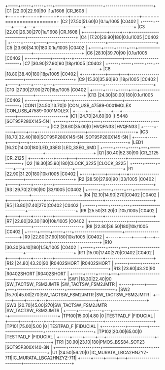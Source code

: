 +-----+-----+-----+---+------------------------+------------------------+
|C1   |22.00|22.90|90 |1u/1608                 |CR_1608                 |
+=====+=====+=====+===+========================+========================+
|C2   |27.50|51.60|0  |0.1u/1005               |C0402                   |
+-----+-----+-----+---+------------------------+------------------------+
|C3   |22.00|26.30|270|1u/1608                 |CR_1608                 |
+-----+-----+-----+---+------------------------+------------------------+
|C4   |17.20|29.90|180|0.1u/1005               |C0402                   |
+-----+-----+-----+---+------------------------+------------------------+
|C5   |23.60|34.10|180|0.1u/1005               |C0402                   |
+-----+-----+-----+---+------------------------+------------------------+
|C6   |28.10|39.70|90 |0.1u/1005               |C0402                   |
+-----+-----+-----+---+------------------------+------------------------+
|C7   |30.90|27.90|90 |18p/1005                |C0402                   |
+-----+-----+-----+---+------------------------+------------------------+
|C8   |18.80|38.40|180|18p/1005                |C0402                   |
+-----+-----+-----+---+------------------------+------------------------+
|C9   |15.30|35.90|90 |18p/1005                |C0402                   |
+-----+-----+-----+---+------------------------+------------------------+
|C10  |27.30|27.90|270|18p/1005                |C0402                   |
+-----+-----+-----+---+------------------------+------------------------+
|C13  |24.30|30.00|180|0.1u/1005               |C0402                   |
+-----+-----+-----+---+------------------------+------------------------+
|CON1 |24.50|13.70|0  |CON_USB_47589-0001MOLEX |CON_USB_47589-0001MOLEX |
+-----+-----+-----+---+------------------------+------------------------+
|IC1  |24.70|24.60|90 |I-5448                  |SOT95P280X145-5N        |
+-----+-----+-----+---+------------------------+------------------------+
|IC2  |28.60|35.00|0  |HVQFN33                 |HVQFN33                 |
+-----+-----+-----+---+------------------------+------------------------+
|IC3  |18.70|32.40|180|SOT95P280X145-5N        |SOT95P280X145-5N        |
+-----+-----+-----+---+------------------------+------------------------+
|LED1 |16.20|14.00|180|LED_3SEG                |LED_3SEG_SMD            |
+-----+-----+-----+---+------------------------+------------------------+
|Q1   |30.40|52.30|90 |CR_2125                 |CR_2125                 |
+-----+-----+-----+---+------------------------+------------------------+
|Q2   |18.30|35.90|180|CLOCK_3225              |CLOCK_3225              |
+-----+-----+-----+---+------------------------+------------------------+
|R1   |22.90|31.20|180|10k/1005                |C0402                   |
+-----+-----+-----+---+------------------------+------------------------+
|R2   |28.50|27.90|90 |33/1005                 |C0402                   |
+-----+-----+-----+---+------------------------+------------------------+
|R3   |29.70|27.90|90 |33/1005                 |C0402                   |
+-----+-----+-----+---+------------------------+------------------------+
|R4   |12.10|14.90|270|C0402                   |C0402                   |
+-----+-----+-----+---+------------------------+------------------------+
|R5   |13.80|17.40|270|C0402                   |C0402                   |
+-----+-----+-----+---+------------------------+------------------------+
|R6   |25.50|31.20|0  |10k/1005                |C0402                   |
+-----+-----+-----+---+------------------------+------------------------+
|R7   |22.80|39.30|180|10k/1005                |C0402                   |
+-----+-----+-----+---+------------------------+------------------------+
|R8   |22.80|36.50|180|10k/1005                |C0402                   |
+-----+-----+-----+---+------------------------+------------------------+
|R9   |22.80|37.90|180|10k/1005                |C0402                   |
+-----+-----+-----+---+------------------------+------------------------+
|R10  |30.30|26.10|180|1.5k/1005               |C0402                   |
+-----+-----+-----+---+------------------------+------------------------+
|R11  |15.00|17.40|270|C0402                   |C0402                   |
+-----+-----+-----+---+------------------------+------------------------+
|R12  |24.80|43.20|90 |R0402SHORT              |R0402SHORT              |
+-----+-----+-----+---+------------------------+------------------------+
|R13  |23.60|43.20|90 |R0402SHORT              |R0402SHORT              |
+-----+-----+-----+---+------------------------+------------------------+
|SW1  |18.30|22.40|90 |SW_TACTSW_FSM2JMTR      |SW_TACTSW_FSM2JMTR      |
+-----+-----+-----+---+------------------------+------------------------+
|SW2  |15.70|45.00|270|SW_TACTSW_FSM2JMTR      |SW_TACTSW_FSM2JMTR      |
+-----+-----+-----+---+------------------------+------------------------+
|SW3  |20.70|45.00|270|SW_TACTSW_FSM2JMTR      |SW_TACTSW_FSM2JMTR      |
+-----+-----+-----+---+------------------------+------------------------+
|TP100|15.00|4.80 |0  |TESTPAD_F               |FIDUCIAL                |
+-----+-----+-----+---+------------------------+------------------------+
|TP101|75.00|5.00 |0  |TESTPAD_F               |FIDUCIAL                |
+-----+-----+-----+---+------------------------+------------------------+
|TP102|20.00|65.00|0  |TESTPAD_F               |FIDUCIAL                |
+-----+-----+-----+---+------------------------+------------------------+
|TR1  |30.90|23.10|180|PMOS_BSS84_SOT23        |SOT95P300X140-3N        |
+-----+-----+-----+---+------------------------+------------------------+
|U1   |24.50|56.20|0  |IC_MURATA_LBCA2HNZYZ-711|IC_MURATA_LBCA2HNZYZ-711|
+-----+-----+-----+---+------------------------+------------------------+
